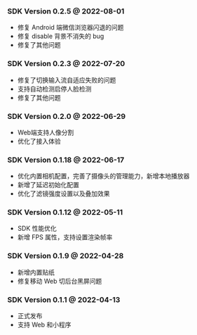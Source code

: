 ### SDK Version 0.2.5 @ 2022-08-01
- 修复 Android 端微信浏览器闪退的问题
- 修复 disable 背景不消失的 bug
- 修复了其他问题

### SDK Version 0.2.3 @ 2022-07-20
- 修复了切换输入流自适应失败的问题
- 支持自动检测启停人脸检测
- 修复了其他问题

### SDK Version 0.2.0 @ 2022-06-29
- Web端支持人像分割
- 优化了接入体验

### SDK Version 0.1.18 @ 2022-06-17
- 优化内置相机配置，完善了摄像头的管理能力，新增本地播放器
- 新增了延迟初始化配置
- 优化了滤镜强度设置以及叠加效果

### SDK Version 0.1.12 @ 2022-05-11
- SDK 性能优化
- 新增 FPS 属性，支持设置渲染帧率

### SDK Version 0.1.9 @ 2022-04-28
- 新增内置贴纸
- 修复移动 Web 切后台黑屏问题

### SDK Version 0.1.1 @ 2022-04-13
- 正式发布
- 支持 Web 和小程序
